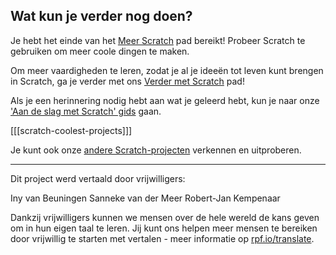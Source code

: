 ## Wat kun je verder nog doen?

Je hebt het einde van het [Meer Scratch](https://projects.raspberrypi.org/nl-NL/pathways/more-scratch) pad bereikt! Probeer Scratch te gebruiken om meer coole dingen te maken.

Om meer vaardigheden te leren, zodat je al je ideeën tot leven kunt brengen in Scratch, ga je verder met ons [Verder met Scratch](https://projects.raspberrypi.org/nl-NL/pathways/further-scratch) pad!

Als je een herinnering nodig hebt aan wat je geleerd hebt, kun je naar onze ['Aan de slag met Scratch' gids](https://projects.raspberrypi.org/nl-NL/projects/getting-started-scratch) gaan.

[[[scratch-coolest-projects]]]

Je kunt ook onze [andere Scratch-projecten](https://projects.raspberrypi.org/nl-NL/projects?software%5B%5D=scratch&curriculum%5B%5D=%201) verkennen en uitproberen.

***
Dit project werd vertaald door vrijwilligers:

Iny van Beuningen
Sanneke van der Meer
Robert-Jan Kempenaar


Dankzij vrijwilligers kunnen we mensen over de hele wereld de kans geven om in hun eigen taal te leren. Jij kunt ons helpen meer mensen te bereiken door vrijwillig te starten met vertalen - meer informatie op [rpf.io/translate](https://rpf.io/translate).
